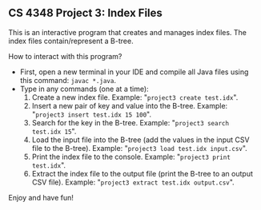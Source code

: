 ## CS 4348 Project 3: Index Files

This is an interactive program that creates and manages index files. The index files contain/represent a B-tree.

How to interact with this program?
* First, open a new terminal in your IDE and compile all Java files using this command: `javac *.java`.
* Type in any commands (one at a time):
  1. Create a new index file. Example: "`project3 create test.idx`".
  2. Insert a new pair of key and value into the B-tree. Example: "`project3 insert test.idx 15 100`".
  3. Search for the key in the B-tree. Example: "`project3 search test.idx 15`".
  4. Load the input file into the B-tree (add the values in the input CSV file to the B-tree). Example: "`project3 load test.idx input.csv`".
  5. Print the index file to the console. Example: "`project3 print test.idx`".
  6. Extract the index file to the output file (print the B-tree to an output CSV file). Example: "`project3 extract test.idx output.csv`".

Enjoy and have fun!